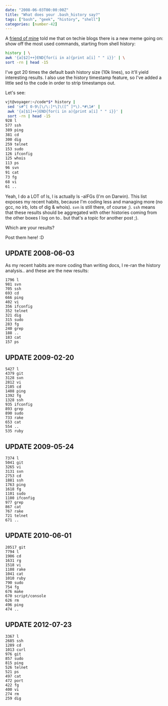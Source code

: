 ```yaml
---
date: "2008-06-03T00:00:00Z"
title: "What does your .bash_history say?"
tags: ["bash", "geek", "history", "shell"]
categories: [number-42]
---
```


A [friend of mine](http://www.linkedin.com/in/easter) told me that on techie
blogs there is a new meme going on: show off the most used commands, starting
from shell history:

```bash
history | \
awk '{a[$2]++}END{for(i in a){print a[i] " " i}}' | \
sort -rn | head -15
```

I've got 20 times the default bash history size (10k lines), so it'll yield
interesting results. I also use the history timestamp feature, so I've added a
little sed to the code in order to strip timestamps out.

Let's see:

```bash
vjt@voyager:~/code*$* history | 
 sed 's#^[ 0-9\[\/\:]*\]\([^ ]*\).*#\1#' |  
 awk '{a[$1]++}END{for(i in a){print a[i] " " i}}' | 
 sort -rn | head -15
928 l
577 ssh
389 ping
381 cd
300 dig
259 telnet
153 sudo
126 ifconfig
125 whois
113 ps
96 svn
91 cat
73 fg
68 vi
61 ..
```

Yeah, I do a LOT of ls, l is actually ls -alFGs (I'm on Darwin). This list
exposes my recent habits, because I'm coding less and managing more (no gcc, no
irb, lots of dig & whois). `svn` is still there, of course ;). `ssh` means that
these results should be aggregated with other histories coming from the other
boxes I log on to.. but that's a topic for another post ;).

Which are your results?

Post them here! :D

## UPDATE 2008-06-03

As my recent habits are more coding than writing docs, I re-ran the history analysis.. and these are the new results:

```
1796 l
981 svn
705 ssh
693 cd
666 ping
402 vi
356 ifconfig
352 telnet
321 dig
315 sudo
283 fg
240 grep
188 ..
183 cat
157 ps
```

## UPDATE 2009-02-20

```
5427 l
4379 git
3128 svn
2812 vi
2105 cd
1408 ping
1392 fg
1328 ssh
935 ifconfig
893 grep
890 sudo
733 rake
653 cat
554 ..
535 ruby
```

## UPDATE 2009-05-24

```
7374 l
5041 git
3265 vi
3131 svn
2753 cd
1881 ssh
1763 ping
1618 fg
1101 sudo
1100 ifconfig
977 grep
867 cat
767 rake
721 telnet
671 ..
```

## UPDATE 2010-06-01

```
20517 git
7794 l
1906 cd
1631 rg
1518 vi
1108 rake
1041 cat
1010 ruby
790 sudo
754 fg
676 make
670 script/console
626 rm
496 ping
474 ..
```

## UPDATE 2012-07-23

```
3367 l
2685 ssh
1289 cd
1013 curl
976 git
857 sudo
815 ping
526 telnet
521 ps
497 cat
472 port
422 fg
400 vi
274 rm
259 dig
```
